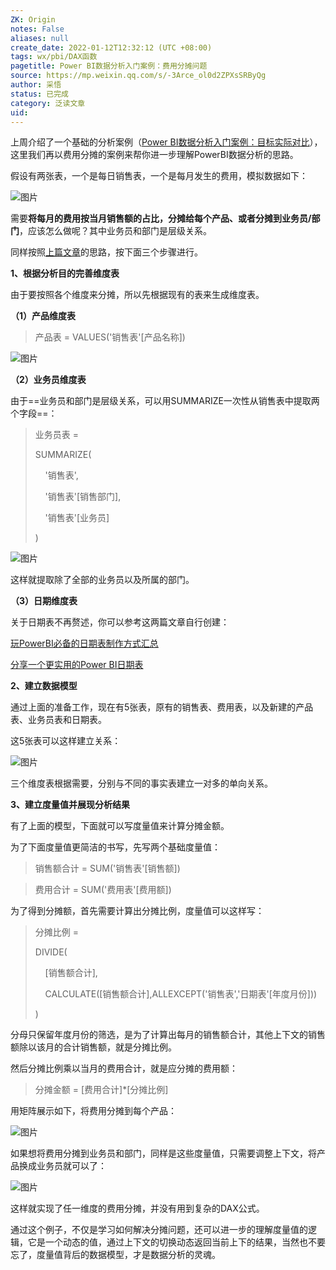 ```yaml
---
ZK: Origin
notes: False
aliases: null
create_date: 2022-01-12T12:32:12 (UTC +08:00)
tags: wx/pbi/DAX函数 
pagetitle: Power BI数据分析入门案例：费用分摊问题
source: https://mp.weixin.qq.com/s/-3Arce_ol0d2ZPXsSRByQg
author: 采悟
status: 已完成 
category: 泛读文章 
uid: 
---
```


上周介绍了一个基础的分析案例（[Power BI数据分析入门案例：目标实际对比](http://mp.weixin.qq.com/s?__biz=MzA4MzQwMjY4MA==&mid=2484078691&idx=1&sn=af288fc6a65368973fd64d53fd392a08&chksm=8e13a2b4b9642ba273bd2f6e9b2547048fe0b4c50dfea6188a6a7b7e63aeb3d586d79534a1f5&scene=21#wechat_redirect)），这里我们再以费用分摊的案例来帮你进一步理解PowerBI数据分析的思路。  

假设有两张表，一个是每日销售表，一个是每月发生的费用，模拟数据如下：

![图片](https://mmbiz.qpic.cn/mmbiz_png/aHEbZtANQJMmjSURwlpb6TZek3OjZ0nmM7Nerib0XT5IEHsiaHV51eiaJtJdwkx2lcRCuQhPBtxlicXSRiaKgj0psug/640?wx_fmt=png&wxfrom=5&wx_lazy=1&wx_co=1)

需要**将每月的费用按当月销售额的占比，分摊给每个产品、或者分摊到业务员/部门**，应该怎么做呢？其中业务员和部门是层级关系。  

同样按照[上篇文章](http://mp.weixin.qq.com/s?__biz=MzA4MzQwMjY4MA==&mid=2484078691&idx=1&sn=af288fc6a65368973fd64d53fd392a08&chksm=8e13a2b4b9642ba273bd2f6e9b2547048fe0b4c50dfea6188a6a7b7e63aeb3d586d79534a1f5&scene=21#wechat_redirect)的思路，按下面三个步骤进行。  

**1、根据分析目的完善维度表**

由于要按照各个维度来分摊，所以先根据现有的表来生成维度表。

**（1）产品维度表**

> 产品表 = VALUES('销售表'\[产品名称\])

![图片](https://mmbiz.qpic.cn/mmbiz_png/aHEbZtANQJMmjSURwlpb6TZek3OjZ0nm1ZlP9MYtqHUvRPNAgPoCyseA6W5IpCic9q7Jicrc1DtzXSGpYOz0Suicw/640?wx_fmt=png&wxfrom=5&wx_lazy=1&wx_co=1)

**（2）业务员维度表**  

由于==业务员和部门是层级关系，可以用SUMMARIZE一次性从销售表中提取两个字段==：

> 业务员表 =
> 
> SUMMARIZE(
> 
>     '销售表',
> 
>     '销售表'\[销售部门\],
> 
>     '销售表'\[业务员\]
> 
> )

![图片](https://mmbiz.qpic.cn/mmbiz_png/aHEbZtANQJMmjSURwlpb6TZek3OjZ0nmAO3PV3BsQPpY0uNXqlLcyda4EwUAupH8Ficsxh3uJiap976QLhAyMIEw/640?wx_fmt=png&wxfrom=5&wx_lazy=1&wx_co=1)

这样就提取除了全部的业务员以及所属的部门。  

**（3）日期维度表**  

关于日期表不再赘述，你可以参考这两篇文章自行创建：

[玩PowerBI必备的日期表制作方式汇总](http://mp.weixin.qq.com/s?__biz=MzA4MzQwMjY4MA==&mid=2484067654&idx=1&sn=905c186a9cbd91159b6615924a2d5068&chksm=8e0c7791b97bfe87623904f7002cd6cb726f711c6e7a289a36c9a4973964d907493aa2397fe7&scene=21#wechat_redirect)

[分享一个更实用的Power BI日期表](http://mp.weixin.qq.com/s?__biz=MzA4MzQwMjY4MA==&mid=2484076559&idx=1&sn=e00814afa6a2013e3ba3a19cfb575f39&chksm=8e13aad8b96423ce61ca80169b35047204be5c7e4750491f84d7ff327eba9c093c9aa9a829f2&scene=21#wechat_redirect)  

**2、建立数据模型**

通过上面的准备工作，现在有5张表，原有的销售表、费用表，以及新建的产品表、业务员表和日期表。

这5张表可以这样建立关系：

![图片](https://mmbiz.qpic.cn/mmbiz_png/aHEbZtANQJMmjSURwlpb6TZek3OjZ0nmYjriaV9zicPf4FicYcfcla6OBicjAgcDH5ibmxSYibAEZLqKUVJb4T0Yv23Q/640?wx_fmt=png&wxfrom=5&wx_lazy=1&wx_co=1)

三个维度表根据需要，分别与不同的事实表建立一对多的单向关系。

**3、建立度量值并展现分析结果**

有了上面的模型，下面就可以写度量值来计算分摊金额。

为了下面度量值更简洁的书写，先写两个基础度量值：

> 销售额合计 = SUM('销售表'\[销售额\])

> 费用合计 = SUM('费用表'\[费用额\])

为了得到分摊额，首先需要计算出分摊比例，度量值可以这样写：

> 分摊比例 =
> 
> DIVIDE(
> 
>     \[销售额合计\],
> 
>     CALCULATE(\[销售额合计\],ALLEXCEPT('销售表','日期表'\[年度月份\]))
> 
> )

分母只保留年度月份的筛选，是为了计算出每月的销售额合计，其他上下文的销售额除以该月的合计销售额，就是分摊比例。

然后分摊比例乘以当月的费用合计，就是应分摊的费用额：

> 分摊金额 \= \[费用合计\]\*\[分摊比例\]

用矩阵展示如下，将费用分摊到每个产品：  

![图片](https://mmbiz.qpic.cn/mmbiz_png/aHEbZtANQJMmjSURwlpb6TZek3OjZ0nm9aK169JpUbibm1mq5ricmwdV3ejyAyTSIKeBDzaTwRRZ1KEFf2MMEb7g/640?wx_fmt=png&wxfrom=5&wx_lazy=1&wx_co=1)

如果想将费用分摊到业务员和部门，同样是这些度量值，只需要调整上下文，将产品换成业务员就可以了：

![图片](https://mmbiz.qpic.cn/mmbiz_png/aHEbZtANQJMmjSURwlpb6TZek3OjZ0nmYFa1W8KX2auDeK0XTrMhUgUzolibxHBBr5StKUuia4TKtmLjeCcnlS6w/640?wx_fmt=png&wxfrom=5&wx_lazy=1&wx_co=1)

这样就实现了任一维度的费用分摊，并没有用到复杂的DAX公式。  

通过这个例子，不仅是学习如何解决分摊问题，还可以进一步的理解度量值的逻辑，它是一个动态的值，通过上下文的切换动态返回当前上下的结果，当然也不要忘了，度量值背后的数据模型，才是数据分析的灵魂。
